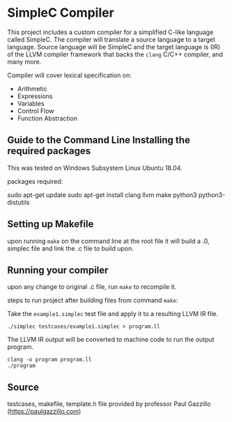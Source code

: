 # SimpleC Compiler

This project includes a custom compiler for a simplified C-like language called SimpleC.
The compiler will translate a source language to a target language. Source language will
be SimpleC and the target language is (IR) of the LLVM compiler framework that backs
the `clang` C/C++ compiler, and many more.

Compiler will cover lexical specification on:
  - Arithmetic
  - Expressions
  - Variables
  - Control Flow
  - Function Abstraction

## Guide to the Command Line Installing the required packages
This was tested on Windows Subsystem Linux Ubuntu 18.04.

packages required:

sudo apt-get update
sudo apt-get install clang llvm make python3 python3-distutils

## Setting up Makefile
upon running `make` on the command line at the root file it will build
a .0, simplec file and link the .c file to build upon.

## Running your compiler
upon any change to original .c file, run `make` to recompile it.

steps to run project after building files from command `make`:

  Take the `example1.simplec` test file and apply it to a resulting LLVM IR file.

    ./simplec testcases/example1.simplec > program.ll

  The LLVM IR output will be converted to machine code to run the output program.

    clang -o program program.ll
    ./program

## Source
testcases, makefile, template.h file provided by professor Paul Gazzillo (https://paulgazzillo.com)
